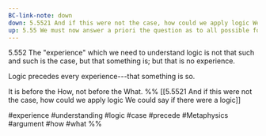 ```yaml
---
BC-link-note: down
down: 5.5521 And if this were not the case, how could we apply logic We could say if there were a logic
up: 5.55 We must now answer a priori the question as to all possible forms of the elementary propositions.
---
```

5.552 The "experience" which we need to understand logic is not that such and such is the case, but that something is; but that is no experience.

Logic precedes every experience---that something is so.

It is before the How, not before the What.
%%
[[5.5521 And if this were not the case, how could we apply logic We could say if there were a logic]]

#experience #understanding #logic #case #precede #Metaphysics #argument #how #what %%